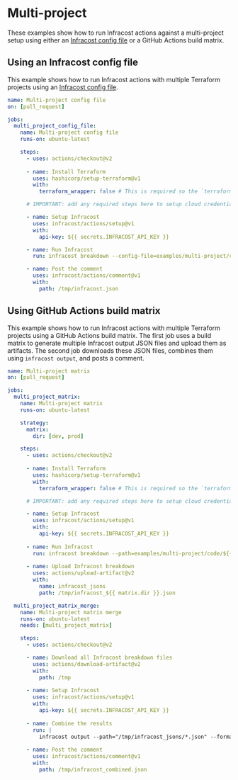 # Multi-project

These examples show how to run Infracost actions against a multi-project setup using either an [Infracost config file](https://www.infracost.io/docs/multi_project/config_file) or a GitHub Actions build matrix.

## Using an Infracost config file

This example shows how to run Infracost actions with multiple Terraform projects using an [Infracost config file](https://www.infracost.io/docs/multi_project/config_file).

[//]: <> (BEGIN EXAMPLE)
```yml
name: Multi-project config file
on: [pull_request]

jobs:
  multi_project_config_file:
    name: Multi-project config file
    runs-on: ubuntu-latest

    steps:
      - uses: actions/checkout@v2
      
      - name: Install Terraform
        uses: hashicorp/setup-terraform@v1
        with:
          terraform_wrapper: false # This is required so the `terraform show` command outputs valid JSON

      # IMPORTANT: add any required steps here to setup cloud credentials so Terraform can run

      - name: Setup Infracost
        uses: infracost/actions/setup@v1
        with:
          api-key: ${{ secrets.INFRACOST_API_KEY }}

      - name: Run Infracost
        run: infracost breakdown --config-file=examples/multi-project/code/infracost.yml --format=json --out-file=/tmp/infracost.json

      - name: Post the comment
        uses: infracost/actions/comment@v1
        with:
          path: /tmp/infracost.json
```
[//]: <> (END EXAMPLE)

## Using GitHub Actions build matrix 

This example shows how to run Infracost actions with multiple Terraform projects using a GitHub Actions build matrix. The first job uses a build matrix to generate multiple Infracost output JSON files and upload them as artifacts. The second job downloads these JSON files, combines them using `infracost output`, and posts a comment.

[//]: <> (BEGIN EXAMPLE)
```yml
name: Multi-project matrix
on: [pull_request]

jobs:
  multi_project_matrix:
    name: Multi-project matrix
    runs-on: ubuntu-latest

    strategy:
      matrix:
        dir: [dev, prod]

    steps:
      - uses: actions/checkout@v2
      
      - name: Install Terraform
        uses: hashicorp/setup-terraform@v1
        with:
          terraform_wrapper: false # This is required so the `terraform show` command outputs valid JSON

      # IMPORTANT: add any required steps here to setup cloud credentials so Terraform can run

      - name: Setup Infracost
        uses: infracost/actions/setup@v1
        with:
          api-key: ${{ secrets.INFRACOST_API_KEY }}
          
      - name: Run Infracost
        run: infracost breakdown --path=examples/multi-project/code/${{ matrix.dir }} --format=json --out-file=/tmp/infracost_${{ matrix.dir }}.json
        
      - name: Upload Infracost breakdown
        uses: actions/upload-artifact@v2
        with:
          name: infracost_jsons
          path: /tmp/infracost_${{ matrix.dir }}.json

  multi_project_matrix_merge:
    name: Multi-project matrix merge
    runs-on: ubuntu-latest
    needs: [multi_project_matrix]

    steps:
      - uses: actions/checkout@v2

      - name: Download all Infracost breakdown files
        uses: actions/download-artifact@v2
        with:
          path: /tmp
        
      - name: Setup Infracost
        uses: infracost/actions/setup@v1
        with:
          api-key: ${{ secrets.INFRACOST_API_KEY }}
          
      - name: Combine the results
        run: |
          infracost output --path="/tmp/infracost_jsons/*.json" --format=json --out-file=/tmp/infracost_combined.json
          
      - name: Post the comment
        uses: infracost/actions/comment@v1
        with:
          path: /tmp/infracost_combined.json
```
[//]: <> (END EXAMPLE)
